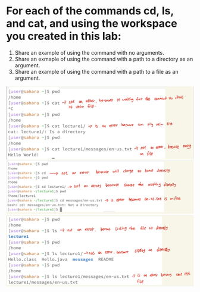 # For each of the commands cd, ls, and cat, and using the workspace you created in this lab: 
1. Share an example of using the command with no arguments.
2. Share an exmaple of using the command with a path to a directory as an argument.
3. Share an example of using the command with a path to a file as an argument.

![Image](https://github.com/chaowen123/cse15L-lab-report-FA23/blob/main/cse15l_week1_report/cat.png)
![Image](https://github.com/chaowen123/cse15L-lab-report-FA23/blob/main/cse15l_week1_report/cd.png)
![Image](https://github.com/chaowen123/cse15L-lab-report-FA23/blob/main/cse15l_week1_report/ls.png)
